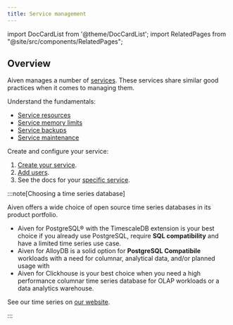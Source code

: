 ```yaml
---
title: Service management
---
```


import DocCardList from '@theme/DocCardList';
import RelatedPages from "@site/src/components/RelatedPages";

## Overview

Aiven manages a number of [services](/docs/products/services). These services share
similar good practices when it comes to managing them.

Understand the fundamentals:

- [Service resources](/docs/platform/concepts/service-resources)
- [Service memory limits](/docs/platform/concepts/service-memory-limits)
- [Service backups](/docs/platform/concepts/service_backups)
- [Service maintenance](/docs/platform/concepts/maintenance-window)

Create and configure your service:

1. [Create your service](/docs/platform/howto/create_new_service).
1. [Add users](/docs/platform/howto/create_new_service_user).
1. See the docs for your [specific service](/docs/products/services).

:::note[Choosing a time series database]

Aiven offers a wide choice of open source time series databases in its
product portfolio.

-   Aiven for PostgreSQL® with the TimescaleDB extension is your best
    choice if you already use PostgreSQL, require **SQL compatibility**
    and have a limited time series use case.
-   Aiven for AlloyDB is a solid option for **PostgreSQL Compatibile**
    workloads with a need for columnar, analytical data, and/or planned
    usage with
-   Aiven for Clickhouse is your best choice when you need a high
    performance columnar time series database for OLAP workloads or a
    data analytics warehouse.

See our time series on
[our website](https://aiven.io/time-series-databases/what-are-time-series-databases).

:::

<RelatedPages/>

<DocCardList />
